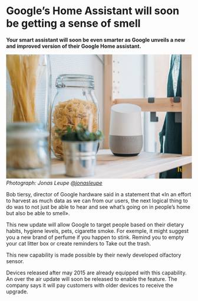 # Google’s Home Assistant will soon be getting a sense of smell

**Your smart assistant will soon be even smarter as Google unveils a new and improved version of their Google Home assistant.**

![Google Home in kitchen](google-home-sense-of-smell.jpg)
*Photograph: Jonas Leupe [@jonasleupe](https://unsplash.com/@jonasleupe)*

Bob tiersy, director of Google hardware said in a statement that «In an effort to harvest as much data as we can from our users, the next logical thing to do was to not just be able to hear and see what’s going on in people’s home but also be able to smell».

This new update will allow Google to target people based on their dietary habits, hygiene levels, pets, cigarette smoke. For exemple, it might suggest you a new brand of perfume if you happen to stink. Remind you to empty your cat litter box or create reminders to Take out the trash.

This new capability is made possible by their newly developed olfactory sensor.

Devices released after may 2015 are already equipped with this capability. An over the air update will soon be released to enable the feature. The company says it will pay customers with older devices to receive the upgrade.
